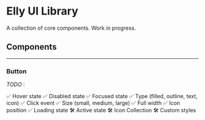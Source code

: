 # Elly UI Library

A collection of core components. Work in progress.

## Components

---

### Button

_TODO_ :

✅ Hover state
✅ Disabled state
✅ Focused state
✅ Type (filled, outline, text, icon)
✅ Click event
✅ Size (small, medium, large)
✅ Full width
✅ Icon position
✅ Loading state
🛠 Active state
🛠 Icon Collection
🛠 Custom styles
